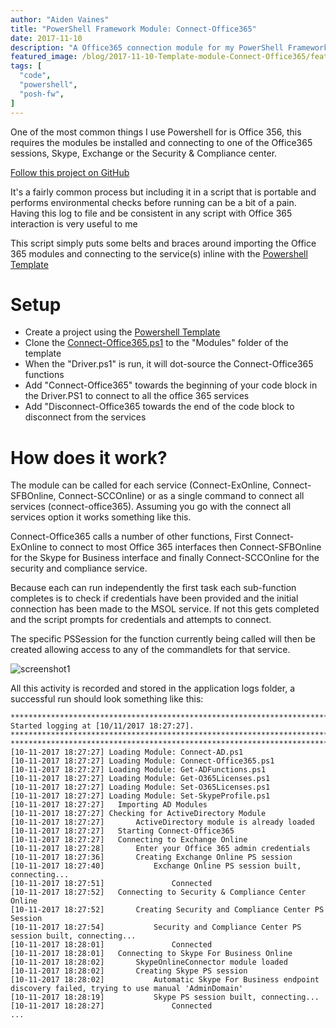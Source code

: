 ```yaml
---
author: "Aiden Vaines"
title: "PowerShell Framework Module: Connect-Office365"
date: 2017-11-10
description: "A Office365 connection module for my PowerShell Framework"
featured_image: /blog/2017-11-10-Template-module-Connect-Office365/featured.jpeg
tags: [
  "code",
  "powershell",
  "posh-fw",
]
---
```


One of the most common things I use Powershell for is Office 356, this requires the modules be installed and connecting to one of the Office365 sessions, Skype, Exchange or the Security & Compliance center.

[Follow this project on GitHub](https://github.com/n3rden/Powershell-Template-Modules/tree/master/Connect-Office365)



It's a fairly common process but including it in a script that is portable and performs environmental checks before running can be a bit of a pain. Having this log to file and be consistent in any script with Office 365 interaction is very useful to me

This script simply puts some belts and braces around importing the Office 365 modules and connecting to the service(s) inline with the [Powershell Template](http://vaines.org/powershell/Powershell-Framework.html) 

 
# Setup
* Create a project using the [Powershell Template](/archive/2017-05-28-powershell-framework/)
* Clone the [Connect-Office365.ps1](https://github.com/n3rden/Powershell-Template-Modules/tree/master/Connect-Office365/Connect-Office365.ps1) to the "Modules" folder of the template
* When the "Driver.ps1" is run, it will dot-source the Connect-Office365 functions
* Add "Connect-Office365" towards the beginning of your code block in the Driver.PS1 to connect to all the office 365 services
* Add "Disconnect-Office365 towards the end of the code block to disconnect from the services


# How does it work?
The module can be called for each service (Connect-ExOnline, Connect-SFBOnline, Connect-SCCOnline) or as a single command to connect all services (connect-office365). Assuming you go with the connect all services option it works something like this.

Connect-Office365 calls a number of other functions,
First Connect-ExOnline to connect to most Office 365 interfaces then Connect-SFBOnline for the Skype for Business interface and finally Connect-SCCOnline for the security and compliance service. 

Because each can run independently the first task each sub-function completes is to check if credentials have been provided and the initial connection has been made to the MSOL service. If not this gets completed and the script prompts for credentials and attempts to connect.

The specific PSSession for the function currently being called will then be created allowing access to any of the commandlets for that service. 

![screenshot1](/blog/2017-11-10-Template-module-Connect-Office365/psh-connecto365_1.png)

All this activity is recorded and stored in the application logs folder, a successful run should look something like this:
```
***************************************************************************************************
Started logging at [10/11/2017 18:27:27].
***************************************************************************************************
***************************************************************************************************
[10-11-2017 18:27:27] Loading Module: Connect-AD.ps1
[10-11-2017 18:27:27] Loading Module: Connect-Office365.ps1
[10-11-2017 18:27:27] Loading Module: Get-ADFunctions.ps1
[10-11-2017 18:27:27] Loading Module: Get-O365Licenses.ps1
[10-11-2017 18:27:27] Loading Module: Set-O365Licenses.ps1
[10-11-2017 18:27:27] Loading Module: Set-SkypeProfile.ps1
[10-11-2017 18:27:27] 	Importing AD Modules
[10-11-2017 18:27:27] Checking for ActiveDirectory Module
[10-11-2017 18:27:27] 		ActiveDirectory module is already loaded
[10-11-2017 18:27:27] 	Starting Connect-Office365
[10-11-2017 18:27:27] 	Connecting to Exchange Online
[10-11-2017 18:27:28] 		Enter your Office 365 admin credentials
[10-11-2017 18:27:36] 		Creating Exchange Online PS session
[10-11-2017 18:27:40] 			Exchange Online PS session built, connecting...
[10-11-2017 18:27:51] 				Connected
[10-11-2017 18:27:52] 	Connecting to Security & Compliance Center Online
[10-11-2017 18:27:52] 		Creating Security and Compliance Center PS Session
[10-11-2017 18:27:54] 			Security and Compliance Center PS session built, connecting...
[10-11-2017 18:28:01] 				Connected
[10-11-2017 18:28:01] 	Connecting to Skype For Business Online
[10-11-2017 18:28:02] 		SkypeOnlineConnector module loaded
[10-11-2017 18:28:02] 		Creating Skype PS session
[10-11-2017 18:28:02] 			Automatic Skype For Business endpoint discovery failed, trying to use manual 'AdminDomain'
[10-11-2017 18:28:19] 			Skype PS session built, connecting...
[10-11-2017 18:28:27] 				Connected
...
```
